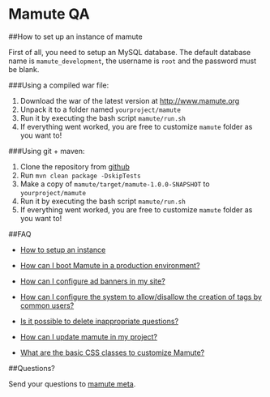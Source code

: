 Mamute QA
======

##How to set up an instance of mamute

First of all, you need to setup an MySQL database. The default database name is 
`mamute_development`, the username is `root` and the password must be blank.

###Using a compiled war file:

1. Download the war of the latest version at http://www.mamute.org
2. Unpack it to a folder named `yourproject/mamute`
3. Run it by executing the bash script `mamute/run.sh`
4. If everything went worked, you are free to customize `mamute` folder as you want to! 

###Using git + maven:

1. Clone the repository from [github](https://github.com/caelum/mamute)
3. Run `mvn clean package -DskipTests`
4. Make a copy of `mamute/target/mamute-1.0.0-SNAPSHOT` to `yourproject/mamute`
5. Run it by executing the bash script `mamute/run.sh`
6. If everything went worked, you are free to customize `mamute` folder as you want to! 

##FAQ

* [How to setup an instance](http://meta.mamute.org/221-how-to-set-up-an-instance-of-mamute)

* [How can I boot Mamute in a production environment?](http://meta.mamute.org/231-how-can-i-boot-mamute-in-a-production-environment)

* [How can I configure ad banners in my site?](http://meta.mamute.org/241-how-can-i-configure-ad-banners-in-my-site)

* [How can I configure the system to allow/disallow the creation of tags by common users?](http://meta.mamute.org/251-how-can-i-configure-the-system-to-allowdisallow-the-creation-of-tags-by-common-users)

* [Is it possible to delete inappropriate questions?](http://meta.mamute.org/261-is-it-possible-to-delete-inappropriate-questions)

* [How can I update mamute in my project?](http://meta.mamute.org/271-how-can-i-update-mamute-in-my-project)

* [What are the basic CSS classes to customize Mamute?](http://meta.mamute.org/281-what-are-the-basic-css-classes-to-customize-mamute)


##Questions?

Send your questions to [mamute meta](http://meta.mamute.org).
